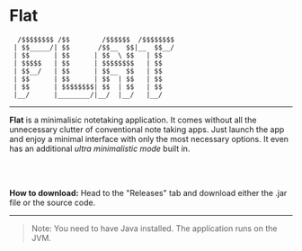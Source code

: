 # Flat

      /$$$$$$$$ /$$        /$$$$$$  /$$$$$$$$
     | $$_____/| $$       /$$__  $$|__  $$__/
     | $$      | $$      | $$  \ $$   | $$
     | $$$$$   | $$      | $$$$$$$$   | $$
     | $$__/   | $$      | $$__  $$   | $$
     | $$      | $$      | $$  | $$   | $$
     | $$      | $$$$$$$$| $$  | $$   | $$
     |__/      |________/|__/  |__/   |__/
 
__________
**Flat** is a minimalisic notetaking application.
It comes without all the unnecessary clutter of conventional note taking apps.
Just launch the app and enjoy a minimal interface with only the most necessary options.
It even has an additional *ultra minimalistic mode* built  in. 


<br>

<br>
 
**How to download:**
Head to the "Releases" tab and download either the .jar  file or the source code.

_________

    

> Note: You need to have Java installed. The application runs on the JVM. 

